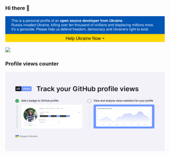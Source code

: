 ### Hi there 👋

[![SWUbanner](https://raw.githubusercontent.com/vshymanskyy/StandWithUkraine/main/banner-personal-page.svg)](https://vshymanskyy.github.io/StandWithUkraine)

<a href="https://u8views.com/github/YaroslavPodorvanov"><img src="https://u8views.com/api/v1/github/profiles/63663261/views/day-week-month-total-count.svg"></a> 

### Profile views counter
[![Yaroslav Podorvanov profile views](https://github.com/u8views/go-u8views/blob/main/public/assets/images/yaroslav-podorvanov-developer.jpg?raw=true)](https://u8views.com/github/YaroslavPodorvanov)
